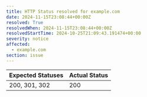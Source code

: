 ```yaml
---
title: HTTP Status resolved for example.com
date: 2024-11-15T23:08:44+00:00Z
resolved: True
resolvedWhen: 2024-11-15T23:08:44+00:00Z
resolvedStartTime: 2024-10-25T21:09:43.191474+00:00
severity: notice
affected:
  - example.com
section: issue
---
```


| Expected Statuses | Actual Status  |
|-------------------|----------------|
| 200, 301, 302 | 200 |
